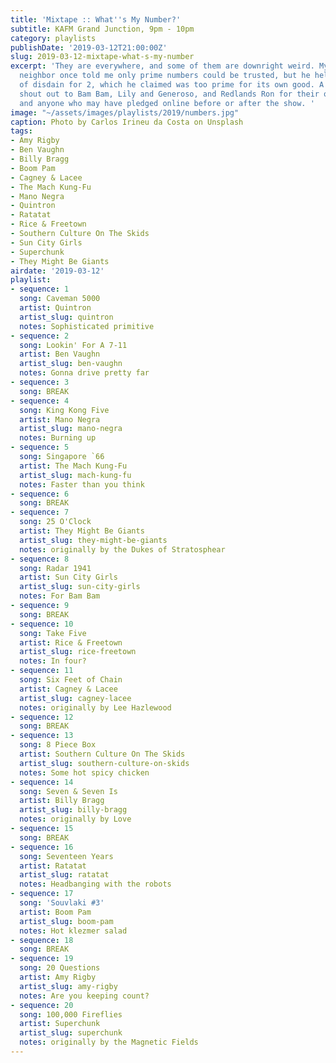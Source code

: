 ```yaml
---
title: 'Mixtape :: What''s My Number?'
subtitle: KAFM Grand Junction, 9pm - 10pm
category: playlists
publishDate: '2019-03-12T21:00:00Z'
slug: 2019-03-12-mixtape-what-s-my-number
excerpt: 'They are everywhere, and some of them are downright weird. My downstairs
  neighbor once told me only prime numbers could be trusted, but he held a reserve
  of disdain for 2, which he claimed was too prime for its own good. A big appreciative
  shout out to Bam Bam, Lily and Generoso, and Redlands Ron for their on-air contributions,
  and anyone who may have pledged online before or after the show. '
image: "~/assets/images/playlists/2019/numbers.jpg"
caption: Photo by Carlos Irineu da Costa on Unsplash
tags:
- Amy Rigby
- Ben Vaughn
- Billy Bragg
- Boom Pam
- Cagney & Lacee
- The Mach Kung-Fu
- Mano Negra
- Quintron
- Ratatat
- Rice & Freetown
- Southern Culture On The Skids
- Sun City Girls
- Superchunk
- They Might Be Giants
airdate: '2019-03-12'
playlist:
- sequence: 1
  song: Caveman 5000
  artist: Quintron
  artist_slug: quintron
  notes: Sophisticated primitive
- sequence: 2
  song: Lookin' For A 7-11
  artist: Ben Vaughn
  artist_slug: ben-vaughn
  notes: Gonna drive pretty far
- sequence: 3
  song: BREAK
- sequence: 4
  song: King Kong Five
  artist: Mano Negra
  artist_slug: mano-negra
  notes: Burning up
- sequence: 5
  song: Singapore `66
  artist: The Mach Kung-Fu
  artist_slug: mach-kung-fu
  notes: Faster than you think
- sequence: 6
  song: BREAK
- sequence: 7
  song: 25 O'Clock
  artist: They Might Be Giants
  artist_slug: they-might-be-giants
  notes: originally by the Dukes of Stratosphear
- sequence: 8
  song: Radar 1941
  artist: Sun City Girls
  artist_slug: sun-city-girls
  notes: For Bam Bam
- sequence: 9
  song: BREAK
- sequence: 10
  song: Take Five
  artist: Rice & Freetown
  artist_slug: rice-freetown
  notes: In four?
- sequence: 11
  song: Six Feet of Chain
  artist: Cagney & Lacee
  artist_slug: cagney-lacee
  notes: originally by Lee Hazlewood
- sequence: 12
  song: BREAK
- sequence: 13
  song: 8 Piece Box
  artist: Southern Culture On The Skids
  artist_slug: southern-culture-on-skids
  notes: Some hot spicy chicken
- sequence: 14
  song: Seven & Seven Is
  artist: Billy Bragg
  artist_slug: billy-bragg
  notes: originally by Love
- sequence: 15
  song: BREAK
- sequence: 16
  song: Seventeen Years
  artist: Ratatat
  artist_slug: ratatat
  notes: Headbanging with the robots
- sequence: 17
  song: 'Souvlaki #3'
  artist: Boom Pam
  artist_slug: boom-pam
  notes: Hot klezmer salad
- sequence: 18
  song: BREAK
- sequence: 19
  song: 20 Questions
  artist: Amy Rigby
  artist_slug: amy-rigby
  notes: Are you keeping count?
- sequence: 20
  song: 100,000 Fireflies
  artist: Superchunk
  artist_slug: superchunk
  notes: originally by the Magnetic Fields
---
```


